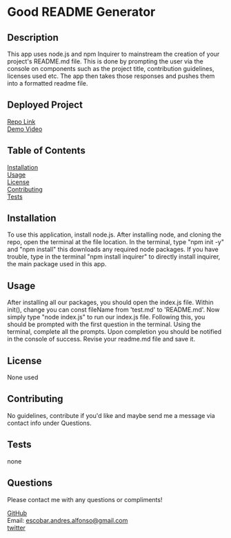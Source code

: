 # Good README Generator


## Description
This app uses node.js and npm Inquirer to mainstream the creation of your project's README.md file. This is done by prompting the user via the console on components such as the project title, contribution guidelines, licenses used etc. The app then takes those responses and pushes them into a formatted readme file.

## Deployed Project
[Repo Link](https://github.com/apemint/goodreadmegenerator)  
[Demo Video](https://drive.google.com/file/d/13elDFe5VdCaW3fLfu9O9DXraPrE8_cds/view)

## Table of Contents
[Installation](#installation)  
[Usage](#usage)  
[License](#license)  
[Contributing](#contributing)  
[Tests](#tests)  

## Installation
To use this application, install node.js. After installing node, and cloning the repo, open the terminal at the file location. In the terminal, type "npm init -y" and "npm install" this downloads any required node packages. If you have trouble, type in the terminal "npm install inquirer" to directly install inquirer, the main package used in this app.

## Usage
After installing all our packages, you should open the index.js file. Within init(), change  you can const fileName from 'test.md' to 'README.md'. Now simply type "node index.js" to run our index.js file. Following this, you should be prompted with the first question in the terminal. Using the terminal, complete all the prompts. Upon completion you should be notified in the console of success. Revise your readme.md file and save it.

## License
None used

## Contributing
No guidelines, contribute if you'd like and maybe send me a message via contact info under Questions.

## Tests
none

## Questions
Please contact me with any questions or compliments! 

[GitHub](https://github.com/apemint)  
Email: escobar.andres.alfonso@gmail.com  
[twitter](https://twitter.com/apemint)  

